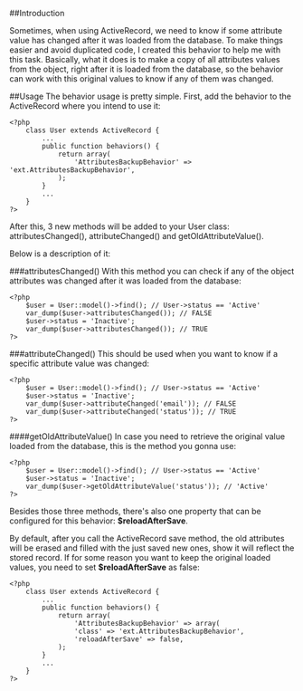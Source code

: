 ##Introduction

Sometimes, when using ActiveRecord, we need to know if some attribute value has changed after it was
loaded from the database. To make things easier and avoid duplicated code, I created this behavior 
to help me with this task. Basically, what it does is to make a copy of all attributes values from 
the object, right after it is loaded from the database, so the behavior can work with this original 
values to know if any of them was changed.

##Usage
The behavior usage is pretty simple. First, add the behavior to the ActiveRecord where you intend to 
use it:

	<?php 
		class User extends ActiveRecord {
			...
			public function behaviors() {
				return array(
					'AttributesBackupBehavior' => 'ext.AttributesBackupBehavior',
				);
			}
			...
		}
	?>

After this, 3 new methods will be added to your User class: attributesChanged(), attributeChanged() 
and getOldAttributeValue().

Below is a description of it:

###attributesChanged()
With this method you can check if any of the object attributes was changed after it was loaded from
the database:

	<?php
		$user = User::model()->find(); // User->status == 'Active'
		var_dump($user->attributesChanged()); // FALSE
		$user->status = 'Inactive';
		var_dump($user->attributesChanged()); // TRUE
	?>

###attributeChanged()
This should be used when you want to know if a specific attribute value was changed:

	<?php
		$user = User::model()->find(); // User->status == 'Active'
		$user->status = 'Inactive';
		var_dump($user->attributeChanged('email')); // FALSE
		var_dump($user->attributeChanged('status')); // TRUE
	?>

####getOldAttributeValue()
In case you need to retrieve the original value loaded from the database, this is the method you gonna 
use:

	<?php
		$user = User::model()->find(); // User->status == 'Active'
		$user->status = 'Inactive';
		var_dump($user->getOldAttributeValue('status')); // 'Active'
	?>

Besides those three methods, there's also one property that can be configured for this behavior: 
**$reloadAfterSave**.

By default, after you call the ActiveRecord save method, the old attributes will be erased and filled 
with the just saved new ones, show it will reflect the stored record. If for some reason you want 
to keep the original loaded values, you need to set **$reloadAfterSave** as false:

	<?php 
		class User extends ActiveRecord {
			...
			public function behaviors() {
				return array(
					'AttributesBackupBehavior' => array(
					'class' => 'ext.AttributesBackupBehavior',
					'reloadAfterSave' => false,
				);
			}
			...
		}
	?>
